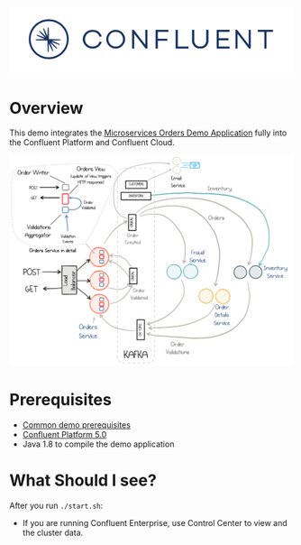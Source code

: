 ![image](../images/confluent-logo-300-2.png)

# Overview

This demo integrates the [Microservices Orders Demo Application](https://github.com/confluentinc/kafka-streams-examples/tree/5.0.x/src/main/java/io/confluent/examples/streams/microservices) fully into the Confluent Platform and Confluent Cloud.

![image](system-diag.png)

# Prerequisites

* [Common demo prerequisites](https://github.com/confluentinc/quickstart-demos#prerequisites)
* [Confluent Platform 5.0](https://www.confluent.io/download/)
* Java 1.8 to compile the demo application

# What Should I see?

After you run `./start.sh`:

* If you are running Confluent Enterprise, use Control Center to view and the cluster data.
